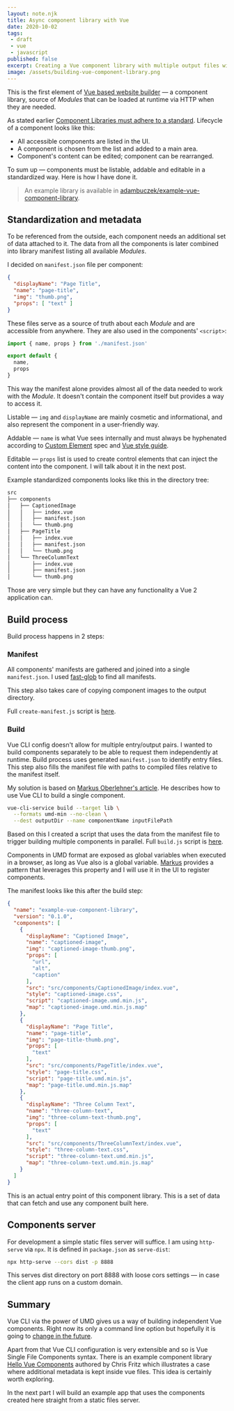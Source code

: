 ```yaml
---
layout: note.njk
title: Async component library with Vue
date: 2020-10-02
tags: 
 - draft
 - vue
 - javascript
published: false
excerpt: Creating a Vue component library with multiple output files without ejecting Vue CLI setup.
image: /assets/building-vue-component-library.png
---
```

This is the first element of [Vue based website builder](../vue-website-builder) — a component library, source of *Modules* that can be loaded at runtime via HTTP when they are needed.

As stated earlier [Component Libraries must adhere to a standard](../vue-website-builder/#basic-assumptions). Lifecycle of a component looks like this:
- All accessible components are listed in the UI.
- A component is chosen from the list and added to a main area.
- Component's content can be edited; component can be rearranged.

To sum up — components must be listable, addable and editable in a standardized way. Here is how I have done it.

> An example library is available in [adambuczek/example-vue-component-library](https://github.com/adambuczek/example-vue-component-library).

## Standardization and metadata

To be referenced from the outside, each component needs an additional set of data attached to it. The data from all the components is later combined into library manifest listing all available *Modules*.

I decided on `manifest.json` file per component:

```json
{
  "displayName": "Page Title",
  "name": "page-title",
  "img": "thumb.png",
  "props": [ "text" ]
}
```

These files serve as a source of truth about each *Module* and are accessible from anywhere. They are also used in the components' `<script>`:

```js
import { name, props } from './manifest.json'

export default {
  name,
  props
}
```

This way the manifest alone provides almost all of the data needed to work with the *Module*. It doesn't contain the component itself but provides a way to access it.

Listable — `img` and `displayName` are mainly cosmetic and informational, and also represent the component in a user-friendly way.

Addable — `name` is what Vue sees internally and must always be hyphenated according to [Custom Element](https://html.spec.whatwg.org/multipage/custom-elements.html#custom-elements-core-concepts) spec and [Vue style guide](https://vuejs.org/v2/style-guide/#Multi-word-component-names-essential).

Editable — `props` list is used to create control elements that can inject the content into the component. I will talk about it in the next post.

Example standardized components looks like this in the directory tree:
```bash
src
├── components
│   ├── CaptionedImage
│   │   ├── index.vue
│   │   ├── manifest.json
│   │   └── thumb.png
│   ├── PageTitle
│   │   ├── index.vue
│   │   ├── manifest.json
│   │   └── thumb.png
│   └── ThreeColumnText
│       ├── index.vue
│       ├── manifest.json
│       └── thumb.png
```
Those are very simple but they can have any functionality a Vue 2 application can.

## Build process

Build process happens in 2 steps:

### Manifest

All components' manifests are gathered and joined into a single `manifest.json`. I used [fast-glob](https://www.npmjs.com/package/fast-glob) to find all manifests.

This step also takes care of copying component images to the output directory.

Full `create-manifest.js` script is [here](https://github.com/adambuczek/example-vue-component-library/blob/master/scripts/create-manifest.js).


### Build

Vue CLI config doesn't allow for multiple entry/output pairs. I wanted to build components separately to be able to request them independently at runtime. Build process uses generated `manifest.json` to identify entry files. This step also fills the manifest file with paths to compiled files relative to the manifest itself.

My solution is based on [Markus Oberlehner's article](https://markus.oberlehner.net/blog/distributed-vue-applications-loading-components-via-http/). He describes how to use Vue CLI to build a single component.

```bash
vue-cli-service build --target lib \
  --formats umd-min --no-clean \
  --dest outputDir --name componentName inputFilePath
```

Based on this I created a script that uses the data from the manifest file to trigger building multiple components in parallel. Full `build.js` script is [here](https://github.com/adambuczek/example-vue-component-library/blob/master/scripts/build.js).

Components in UMD format are exposed as global variables when executed in a browser, as long as Vue also is a global variable. [Markus](https://markus.oberlehner.net/blog/distributed-vue-applications-loading-components-via-http/) provides a pattern that leverages this property and I will use it in the UI to register components.

The manifest looks like this after the build step:

```json
{
  "name": "example-vue-component-library",
  "version": "0.1.0",
  "components": [
    {
      "displayName": "Captioned Image",
      "name": "captioned-image",
      "img": "captioned-image-thumb.png",
      "props": [
        "url",
        "alt",
        "caption"
      ],
      "src": "src/components/CaptionedImage/index.vue",
      "style": "captioned-image.css",
      "script": "captioned-image.umd.min.js",
      "map": "captioned-image.umd.min.js.map"
    },
    {
      "displayName": "Page Title",
      "name": "page-title",
      "img": "page-title-thumb.png",
      "props": [
        "text"
      ],
      "src": "src/components/PageTitle/index.vue",
      "style": "page-title.css",
      "script": "page-title.umd.min.js",
      "map": "page-title.umd.min.js.map"
    },
    {
      "displayName": "Three Column Text",
      "name": "three-column-text",
      "img": "three-column-text-thumb.png",
      "props": [
        "text"
      ],
      "src": "src/components/ThreeColumnText/index.vue",
      "style": "three-column-text.css",
      "script": "three-column-text.umd.min.js",
      "map": "three-column-text.umd.min.js.map"
    }
  ]
}
```
This is an actual entry point of this component library. This is a set of data that can fetch and use any component built here.

## Components server

For development a simple static files server will suffice. I am using `http-serve` via `npx`. It is defined in `package.json` as `serve-dist`:
```bash
npx http-serve --cors dist -p 8888
```
This serves dist directory on port 8888 with loose cors settings — in case the client app runs on a custom domain.

## Summary

Vue CLI via the power of UMD gives us a way of building independent Vue components. Right now its only a command line option but hopefully it is going to [change in the future](https://github.com/vuejs/vue-cli/issues/3922).

Apart from that Vue CLI configuration is very extensible and so is Vue Single File Components syntax. There is an example component library [Hello Vue Components](https://github.com/chrisvfritz/hello-vue-components) authored by Chris Fritz which illustrates a case where additional metadata is kept inside vue files. This idea is certainly worth exploring.

In the next part I will build an example app that uses the components created here straight from a static files server.